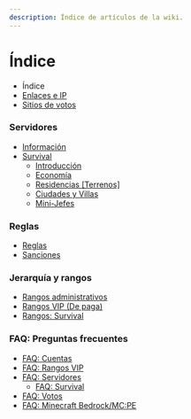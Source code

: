 ```yaml
---
description: Índice de artículos de la wiki.
---
```


# Índice

* Índice
* [Enlaces e IP](enlaces-e-ip.md)
* [Sitios de votos](votos.md)

### Servidores

* [Información](servidores/informacion.md)
* [Survival](servidores/survival/)
  * [Introducción](servidores/survival/introduccion.md)
  * [Economía](servidores/survival/economia-y-trabajos/)
  * [Residencias \[Terrenos\]](servidores/survival/residencias.md)
  * [Ciudades y Villas](servidores/survival/ciudades-y-villas.md)
  * [Mini-Jefes](servidores/survival/mini-jefes.md)

### Reglas

* [Reglas](reglas/reglas.md)
* [Sanciones](reglas/sanciones.md)

### Jerarquía y rangos

* [Rangos administrativos](rangos/admin.md)
* [Rangos VIP \(De paga\)](rangos/rangos-vip-de-paga.md)
* [Rangos: Survival](rangos/rangos-survival.md)

### FAQ: Preguntas frecuentes

* [FAQ: Cuentas](faq/cuentas.md)
* [FAQ: Rangos VIP](faq/rangos-vip.md)
* [FAQ: Servidores](faq/servidores/)
  * [FAQ: Survival](faq/servidores/survival.md)
* [FAQ: Votos](faq/votos.md)
* [FAQ: Minecraft Bedrock/MC:PE](faq/minecraft-bedrock-mc-pe.md)

